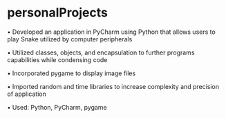 # personalProjects

•	Developed an application in PyCharm using Python that allows users to play Snake utilized by computer peripherals

•	Utilized classes, objects, and encapsulation to further programs capabilities while condensing code

•	Incorporated pygame to display image files

•	Imported random and time libraries to increase complexity and precision of application

•	Used: Python, PyCharm, pygame
